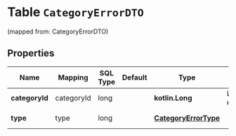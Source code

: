 
# Table `CategoryErrorDTO`
(mapped from: CategoryErrorDTO)

## Properties
Name | Mapping | SQL Type | Default | Type | Description | Notes
---- | ------- | -------- | ------- | ---- | ----------- | -----
**categoryId** | categoryId | long |  | **kotlin.Long** | Идентификатор категории. |  [optional]
**type** | type | long |  | [**CategoryErrorType**](CategoryErrorType.md) |  |  [optional] [foreignkey]




